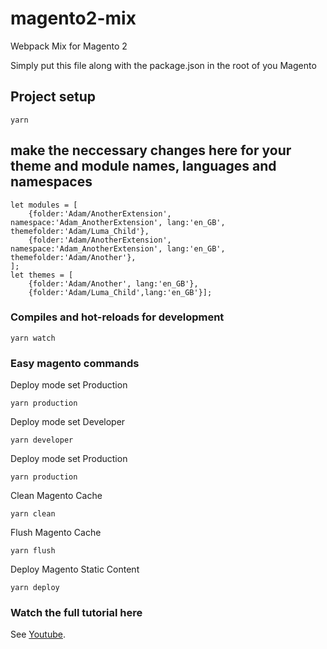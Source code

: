 # magento2-mix
Webpack Mix for Magento 2

Simply put this file along with the package.json in the root of you Magento

## Project setup
```
yarn
```
## make the neccessary changes here for your theme and module names, languages and namespaces
```
let modules = [
	{folder:'Adam/AnotherExtension', namespace:'Adam_AnotherExtension', lang:'en_GB', themefolder:'Adam/Luma_Child'},
	{folder:'Adam/AnotherExtension', namespace:'Adam_AnotherExtension', lang:'en_GB', themefolder:'Adam/Another'},
];
let themes = [
	{folder:'Adam/Another', lang:'en_GB'}, 
	{folder:'Adam/Luma_Child',lang:'en_GB'}];
```

### Compiles and hot-reloads for development
```
yarn watch
```
### Easy magento commands

Deploy mode set Production
```
yarn production
```
Deploy mode set Developer
```
yarn developer
```
Deploy mode set Production
```
yarn production
```
Clean Magento Cache
```
yarn clean
```
Flush Magento Cache
```
yarn flush
```
Deploy Magento Static Content
```
yarn deploy
```

### Watch the full tutorial here
See [Youtube]([https://youtu.be/Rv3QOwjGaFs](https://youtu.be/Zew4dZISB5g)).
